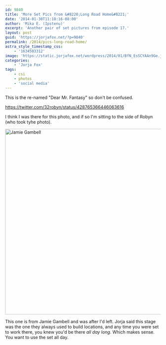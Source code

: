 ```yaml
---
id: 9840
title: 'More Set Pics from &#8220;Long Road Home&#8221;'
date: '2014-01-30T11:18:16-08:00'
author: 'Mika E. (Ipstenu)'
excerpt: 'Another pair of set pictures from episode 17.'
layout: post
guid: 'https://jorjafox.net/?p=9840'
permalink: /2014/pics-long-road-home/
astra_style_timestamp_css:
    - '1634503312'
image: 'https://static.jorjafox.net/wordpress/2014/01/BfN_EsSCYAAn9Ge.jpg'
categories:
    - 'Jorja Fox'
tags:
    - csi
    - photos
    - 'social media'
---
```


This is the re-named "Dear Mr. Fantasy" so don't be confused.

https://twitter.com/32robyn/status/428765366446063616

I think I was there for this photo, and if so I'm sitting to the side of Robyn (who took tyhe photo).

<img class="aligncenter size-full wp-image-9841" alt="Jamie Gambell" src="//static.jorjafox.net/wordpress/2014/01/BfN_EsSCYAAn9Ge.jpg" width="600" height="600" />

This one is from Jamie Gambell and was after I'd left. Jorja said this stage was the one they always used to build locations, and any time you were set to work there, you knew you'd be there <em>all day long</em>. Which makes sense. You want to use the set all day.
